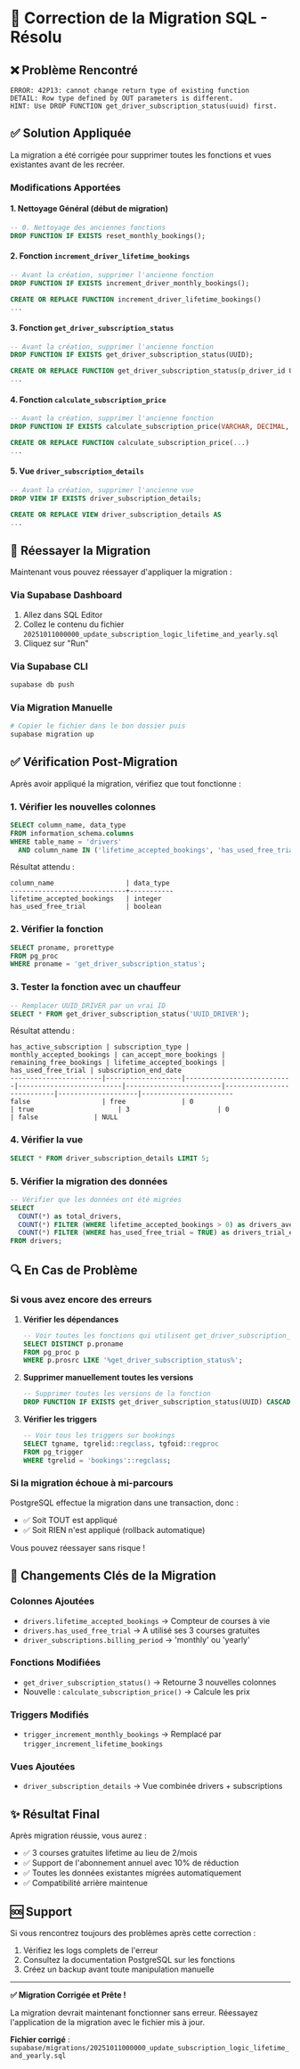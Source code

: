 # 🔧 Correction de la Migration SQL - Résolu

## ❌ Problème Rencontré

```
ERROR: 42P13: cannot change return type of existing function
DETAIL: Row type defined by OUT parameters is different.
HINT: Use DROP FUNCTION get_driver_subscription_status(uuid) first.
```

## ✅ Solution Appliquée

La migration a été corrigée pour supprimer toutes les fonctions et vues existantes avant de les recréer.

### Modifications Apportées

#### 1. Nettoyage Général (début de migration)
```sql
-- 0. Nettoyage des anciennes fonctions
DROP FUNCTION IF EXISTS reset_monthly_bookings();
```

#### 2. Fonction `increment_driver_lifetime_bookings`
```sql
-- Avant la création, supprimer l'ancienne fonction
DROP FUNCTION IF EXISTS increment_driver_monthly_bookings();

CREATE OR REPLACE FUNCTION increment_driver_lifetime_bookings()
...
```

#### 3. Fonction `get_driver_subscription_status`
```sql
-- Avant la création, supprimer l'ancienne fonction
DROP FUNCTION IF EXISTS get_driver_subscription_status(UUID);

CREATE OR REPLACE FUNCTION get_driver_subscription_status(p_driver_id UUID)
...
```

#### 4. Fonction `calculate_subscription_price`
```sql
-- Avant la création, supprimer l'ancienne fonction
DROP FUNCTION IF EXISTS calculate_subscription_price(VARCHAR, DECIMAL, DECIMAL);

CREATE OR REPLACE FUNCTION calculate_subscription_price(...)
...
```

#### 5. Vue `driver_subscription_details`
```sql
-- Avant la création, supprimer l'ancienne vue
DROP VIEW IF EXISTS driver_subscription_details;

CREATE OR REPLACE VIEW driver_subscription_details AS
...
```

## 🚀 Réessayer la Migration

Maintenant vous pouvez réessayer d'appliquer la migration :

### Via Supabase Dashboard
1. Allez dans SQL Editor
2. Collez le contenu du fichier `20251011000000_update_subscription_logic_lifetime_and_yearly.sql`
3. Cliquez sur "Run"

### Via Supabase CLI
```bash
supabase db push
```

### Via Migration Manuelle
```bash
# Copier le fichier dans le bon dossier puis
supabase migration up
```

## ✅ Vérification Post-Migration

Après avoir appliqué la migration, vérifiez que tout fonctionne :

### 1. Vérifier les nouvelles colonnes
```sql
SELECT column_name, data_type 
FROM information_schema.columns 
WHERE table_name = 'drivers' 
  AND column_name IN ('lifetime_accepted_bookings', 'has_used_free_trial');
```

Résultat attendu :
```
column_name                  | data_type
-----------------------------+-----------
lifetime_accepted_bookings   | integer
has_used_free_trial          | boolean
```

### 2. Vérifier la fonction
```sql
SELECT proname, prorettype 
FROM pg_proc 
WHERE proname = 'get_driver_subscription_status';
```

### 3. Tester la fonction avec un chauffeur
```sql
-- Remplacer UUID_DRIVER par un vrai ID
SELECT * FROM get_driver_subscription_status('UUID_DRIVER');
```

Résultat attendu :
```
has_active_subscription | subscription_type | monthly_accepted_bookings | can_accept_more_bookings | remaining_free_bookings | lifetime_accepted_bookings | has_used_free_trial | subscription_end_date
-----------------------|-------------------|---------------------------|--------------------------|------------------------|---------------------------|--------------------|-----------------------
false                  | free              | 0                         | true                     | 3                      | 0                         | false              | NULL
```

### 4. Vérifier la vue
```sql
SELECT * FROM driver_subscription_details LIMIT 5;
```

### 5. Vérifier la migration des données
```sql
-- Vérifier que les données ont été migrées
SELECT 
  COUNT(*) as total_drivers,
  COUNT(*) FILTER (WHERE lifetime_accepted_bookings > 0) as drivers_avec_courses,
  COUNT(*) FILTER (WHERE has_used_free_trial = TRUE) as drivers_trial_epuise
FROM drivers;
```

## 🔍 En Cas de Problème

### Si vous avez encore des erreurs

1. **Vérifier les dépendances**
   ```sql
   -- Voir toutes les fonctions qui utilisent get_driver_subscription_status
   SELECT DISTINCT p.proname
   FROM pg_proc p
   WHERE p.prosrc LIKE '%get_driver_subscription_status%';
   ```

2. **Supprimer manuellement toutes les versions**
   ```sql
   -- Supprimer toutes les versions de la fonction
   DROP FUNCTION IF EXISTS get_driver_subscription_status(UUID) CASCADE;
   ```

3. **Vérifier les triggers**
   ```sql
   -- Voir tous les triggers sur bookings
   SELECT tgname, tgrelid::regclass, tgfoid::regproc
   FROM pg_trigger
   WHERE tgrelid = 'bookings'::regclass;
   ```

### Si la migration échoue à mi-parcours

PostgreSQL effectue la migration dans une transaction, donc :
- ✅ Soit TOUT est appliqué
- ✅ Soit RIEN n'est appliqué (rollback automatique)

Vous pouvez réessayer sans risque !

## 📝 Changements Clés de la Migration

### Colonnes Ajoutées
- `drivers.lifetime_accepted_bookings` → Compteur de courses à vie
- `drivers.has_used_free_trial` → A utilisé ses 3 courses gratuites
- `driver_subscriptions.billing_period` → 'monthly' ou 'yearly'

### Fonctions Modifiées
- `get_driver_subscription_status()` → Retourne 3 nouvelles colonnes
- Nouvelle : `calculate_subscription_price()` → Calcule les prix

### Triggers Modifiés
- `trigger_increment_monthly_bookings` → Remplacé par `trigger_increment_lifetime_bookings`

### Vues Ajoutées
- `driver_subscription_details` → Vue combinée drivers + subscriptions

## ✨ Résultat Final

Après migration réussie, vous aurez :
- ✅ 3 courses gratuites lifetime au lieu de 2/mois
- ✅ Support de l'abonnement annuel avec 10% de réduction
- ✅ Toutes les données existantes migrées automatiquement
- ✅ Compatibilité arrière maintenue

## 🆘 Support

Si vous rencontrez toujours des problèmes après cette correction :
1. Vérifiez les logs complets de l'erreur
2. Consultez la documentation PostgreSQL sur les fonctions
3. Créez un backup avant toute manipulation manuelle

---

**✅ Migration Corrigée et Prête !**

La migration devrait maintenant fonctionner sans erreur. Réessayez l'application de la migration avec le fichier mis à jour.

**Fichier corrigé** : `supabase/migrations/20251011000000_update_subscription_logic_lifetime_and_yearly.sql`

